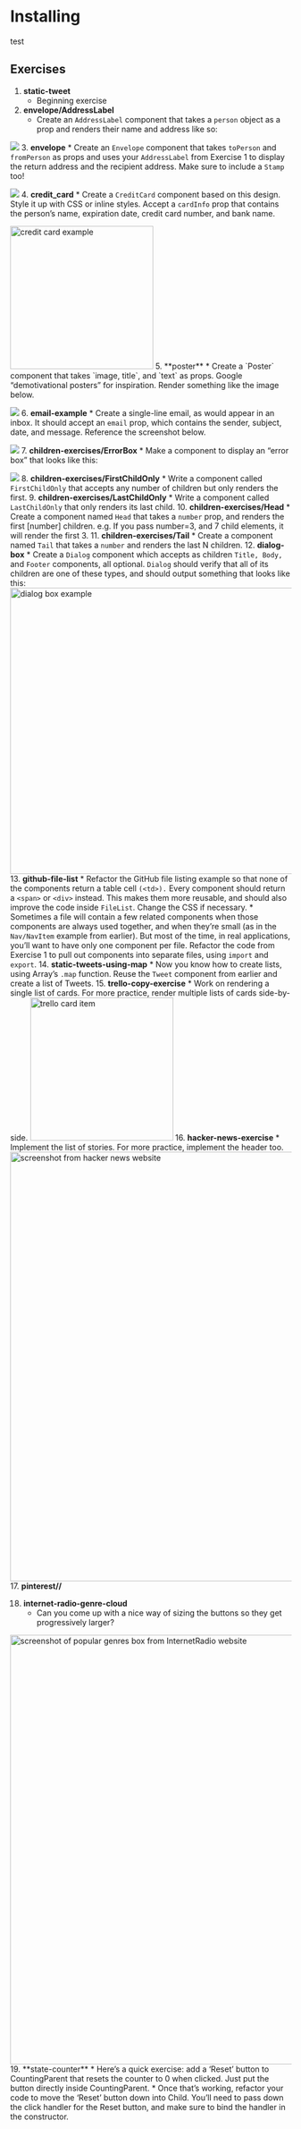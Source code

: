 # Installing #
test

## Exercises ##
1. **static-tweet**
	* Beginning exercise
2. **envelope/AddressLabel**
	* Create an `AddressLabel` component that takes a `person` object as a prop and renders their name and address like so:

![](https://i.imgur.com/kEn9GqH.png)
3. **envelope**
	* Create an `Envelope` component that takes `toPerson` and `fromPerson` as props and uses your `AddressLabel` from Exercise 1 to display the return address and the recipient address. Make sure to include a `Stamp` too!

![](https://i.imgur.com/ZfbWp0R.png)
4. **credit_card**
	* Create a `CreditCard` component based on this design. Style it up with CSS or inline styles. Accept a `cardInfo` prop that contains the person’s name, expiration date, credit card number, and bank name.

<img src="https://i.imgur.com/78SxgrS.png" alt="credit card example" width="256" />
5. **poster**
	* Create a `Poster` component that takes `image, title`, and `text` as props. Google “demotivational posters” for inspiration. Render something like the image below.

![](https://i.imgur.com/urcqNZ0.png)
6. **email-example**
	* Create a single-line email, as would appear in an inbox. It should accept an `email` prop, which contains the sender, subject, date, and message. Reference the screenshot below.

![](https://i.imgur.com/nhmiklZ.png)
7. **children-exercises/ErrorBox**
	* Make a component to display an “error box” that looks like this:

![](https://i.imgur.com/8hGQpcc.png)
8. **children-exercises/FirstChildOnly**
	* Write a component called `FirstChildOnly` that accepts any number of children but only renders the first.
9. **children-exercises/LastChildOnly**
	* Write a component called `LastChildOnly` that only renders its last child.
10. **children-exercises/Head**
	* Create a component named `Head` that takes a `number` prop, and renders the first [number] children. e.g. If you pass number=3, and 7 child elements, it will render the first 3.
11. **children-exercises/Tail**
	* Create a component named `Tail` that takes a `number` and renders the last N children.
12. **dialog-box**
	* Create a `Dialog` component which accepts as children `Title, Body,` and `Footer` components, all optional. `Dialog` should verify that all of its children are one of these types, and should output something that looks like this:
<img src="https://i.imgur.com/TLz2MBO.png" alt="dialog box example" width="512" />
13. **github-file-list**
	* Refactor the GitHub file listing example so that none of the components return a table cell `(<td>).` Every component should return a `<span>` or `<div>` instead. This makes them more reusable, and should also improve the code inside `FileList`. Change the CSS if necessary.
	* Sometimes a file will contain a few related components when those components are always used together, and when they’re small (as in the `Nav/NavItem` example from earlier). But most of the time, in real applications, you’ll want to have only one component per file. Refactor the code from Exercise 1 to pull out components into separate files, using `import` and `export`.
14. **static-tweets-using-map**
	* Now you know how to create lists, using Array’s `.map` function. Reuse the `Tweet` component from earlier and create a list of Tweets.
15. **trello-copy-exercise**
	*  Work on rendering a single list of cards. For more practice, render multiple lists of cards side-by-side.
<img src="https://i.imgur.com/DzodjWE.png" alt="trello card item" width="256" />
16. **hacker-news-exercise**
	* Implement the list of stories. For more practice, implement the header too.
<img src="https://i.imgur.com/B6deX8g.png" alt="screenshot from hacker news website" width="768" />
17. **pinterest//**

18. **internet-radio-genre-cloud**
	* Can you come up with a nice way of sizing the buttons so they get progressively larger?
<img alt="screenshot of popular genres box from InternetRadio website" src="https://i.imgur.com/A3uQbE3.png" width="768" />
19. **state-counter**
	* Here’s a quick exercise: add a ‘Reset’ button to CountingParent that resets the counter to 0 when clicked. Just put the button directly inside CountingParent.
	* Once that’s working, refactor your code to move the ‘Reset’ button down into Child. You’ll need to pass down the click handler for the Reset button, and make sure to bind the handler in the constructor.